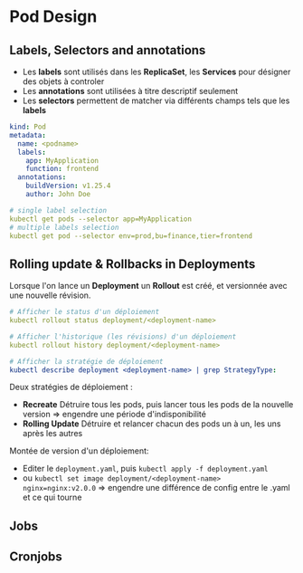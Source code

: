 # Pod Design


## Labels, Selectors and annotations

* Les **labels** sont utilisés dans les **ReplicaSet**, les **Services** pour désigner des objets à controler
* Les **annotations** sont utilisées à titre descriptif seulement
* Les **selectors** permettent de matcher via différents champs tels que les **labels**

```yaml
kind: Pod
metadata:
  name: <podname>
  labels:
    app: MyApplication
    function: frontend
  annotations:
    buildVersion: v1.25.4
    author: John Doe
```

```yaml
# single label selection
kubectl get pods --selector app=MyApplication
# multiple labels selection
kubectl get pod --selector env=prod,bu=finance,tier=frontend
```


## Rolling update & Rollbacks in Deployments

Lorsque l'on lance un **Deployment** un **Rollout** est créé, et versionnée avec une nouvelle révision. 

```yaml
# Afficher le status d'un déploiement
kubectl rollout status deployment/<deployment-name>

# Afficher l'historique (les révisions) d'un déploiement
kubectl rollout history deployment/<deployment-name>

# Afficher la stratégie de déploiement
kubectl describe deployment <deployment-name> | grep StrategyType:
```

Deux stratégies de déploiement :
* **Recreate** Détruire tous les pods, puis lancer tous les pods de la nouvelle version => engendre une période d'indisponibilité
* **Rolling Update** Détruire et relancer chacun des pods un à un, les uns après les autres


Montée de version d'un déploiement:
* Editer le `deployment.yaml`, puis `kubectl apply -f deployment.yaml`
* ou `kubectl set image deployment/<deployment-name> nginx=nginx:v2.0.0` => engendre une différence de config entre le .yaml et ce qui tourne

## Jobs

## Cronjobs

